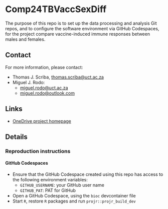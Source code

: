 <!-- README.md is generated from README.Rmd. Please edit that file -->

# Comp24TBVaccSexDiff

<!-- badges: start -->
<!-- badges: end -->

The purpose of this repo is to set up the data processing and
analysis Git repos, and to configure the software environment
via GitHub Codespaces, for the project
compare vaccine-induced immune responses between males and females.

## Contact

For more information, please contact:
- Thomas J. Scriba, thomas.scriba@uct.ac.za
- Miguel J. Rodo:
  - miguel.rodo@uct.ac.za
  - miguel.rodo@outlook.com

## Links

- [OneDrive project homepage](https://uctcloud-my.sharepoint.com/:f:/r/personal/01463748_wf_uct_ac_za/Documents/Projects/Project24TBVaccSexDiff?csf=1&web=1&e=eIMJIM)

## Details

### Reproduction instructions

#### GitHub Codespaces

- Ensure that the GitHub Codespace created using this repo has access to the following environment variables:
  - `GITHUB_USERNAME`: your GitHub user name
  - `GITHUB_PAT`: PAT for GitHub
- Open a GitHub Codespace, using the `bioc` devcontainer file
- Start `R`, restore `R` packages and run `projr::projr_build_dev`
